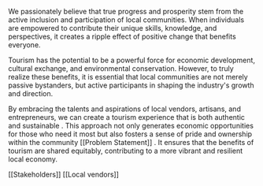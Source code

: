 
We passionately believe that true progress and prosperity stem from the active inclusion and participation of local communities. When individuals are empowered to contribute their unique skills, knowledge, and perspectives, it creates a ripple effect of positive change that benefits everyone.


Tourism has the potential to be a powerful force for economic development, cultural exchange, and environmental conservation. However, to truly realize these benefits, it is essential that local communities are not merely passive bystanders, but active participants in shaping the industry's growth and direction.


By embracing the talents and aspirations of local vendors, artisans, and entrepreneurs, we can create a tourism experience that is both authentic and sustainable . This approach not only generates economic opportunities for those who need it most but also fosters a sense of pride and ownership within the community  [[Problem Statement]] . It ensures that the benefits of tourism are shared equitably, contributing to a more vibrant and resilient local economy.


[[Stakeholders]]
[[Local vendors]]
